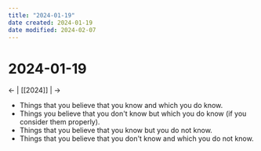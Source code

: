 ```yaml
---
title: "2024-01-19"
date created: 2024-01-19
date modified: 2024-02-07
---
```


# 2024-01-19

← | [[2024]] | →

- Things that you believe that you know and which you do know.
- Things you believe that you don't know but which you do know (if you consider them properly).
- Things that you believe that you know but you do not know.
- Things that you believe that you don't know and which you do not know.
